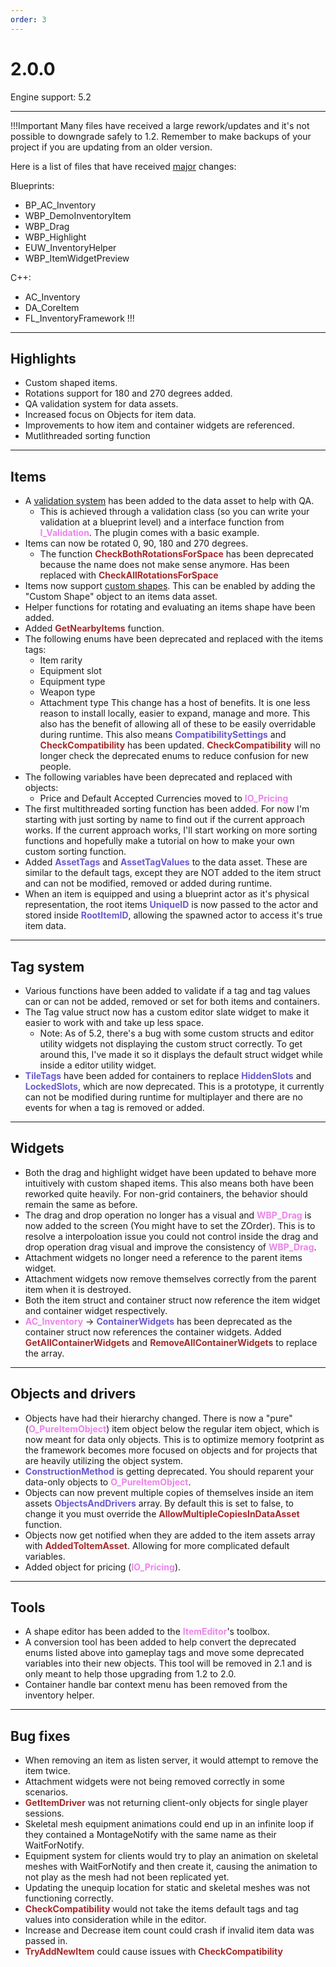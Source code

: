 ```yaml
---
order: 3
---
```

# 2.0.0

Engine support: 5.2

---
!!!Important
Many files have received a large rework/updates and it's not possible to downgrade safely to 1.2. Remember to make backups of your project if you are updating from an older version.

Here is a list of files that have received <ins>major</ins> changes:

Blueprints:
- BP_AC_Inventory
- WBP_DemoInventoryItem
- WBP_Drag
- WBP_Highlight
- EUW_InventoryHelper
- WBP_ItemWidgetPreview

C++:
- AC_Inventory
- DA_CoreItem
- FL_InventoryFramework
!!!

---
## Highlights
- Custom shaped items.
- Rotations support for 180 and 270 degrees added.
- QA validation system for data assets.
- Increased focus on Objects for item data.
- Improvements to how item and container widgets are referenced.
- Mutlithreaded sorting function

---
## Items
- A [validation system](https://inventoryframework.github.io/classes-and-settings/da_coreitem/#asset-verification) has been added to the data asset to help with QA.
    - This is achieved through a validation class (so you can write your validation at a blueprint level) and a interface function from <span style="color:violet">**I_Validation**</span>. The plugin comes with a basic example.
- Items can now be rotated 0, 90, 180 and 270 degrees.
    - The function <span style="color:brown">**CheckBothRotationsForSpace**</span> has been deprecated because the name does not make sense anymore. Has been replaced with <span style="color:brown">**CheckAllRotationsForSpace**</span>
- Items now support [custom shapes](https://inventoryframework.github.io/classes-and-settings/da_coreitem/#custom-shapes). This can be enabled by adding the "Custom Shape" object to an items data asset.
- Helper functions for rotating and evaluating an items shape have been added.
- Added <span style="color:brown">**GetNearbyItems**</span> function.
- The following enums have been deprecated and replaced with the items tags:
	- Item rarity
	- Equipment slot
	- Equipment type
	- Weapon type
	- Attachment type
This change has a host of benefits. It is one less reason to install locally, easier to expand, manage and more. This also has the benefit of allowing all of these to be easily overridable during runtime.
This also means <span style="color:slateblue">**CompatibilitySettings**</span> and <span style="color:brown">**CheckCompatibility**</span> has been updated. <span style="color:brown">**CheckCompatibility**</span> will no longer check the deprecated enums to reduce confusion for new people.
- The following variables have been deprecated and replaced with objects:
    - Price and Default Accepted Currencies moved to <span style="color:violet">**IO_Pricing**</span>  
- The first multithreaded sorting function has been added. For now I'm starting with just sorting by name to find out if the current approach works. If the current approach works, I'll start working on more sorting functions and hopefully make a tutorial on how to make your own custom sorting function.
- Added <span style="color:slateblue">**AssetTags**</span> and <span style="color:slateblue">**AssetTagValues**</span> to the data asset. These are similar to the default tags, except they are NOT added to the item struct and can not be modified, removed or added during runtime.
- When an item is equipped and using a blueprint actor as it's physical representation, the root items <span style="color:slateblue">**UniqueID**</span> is now passed to the actor and stored inside <span style="color:slateblue">**RootItemID**</span>, allowing the spawned actor to access it's true item data.

---
## Tag system
- Various functions have been added to validate if a tag and tag values can or can not be added, removed or set for both items and containers.
- The Tag value struct now has a custom editor slate widget to make it easier to work with and take up less space.
    - Note: As of 5.2, there's a bug with some custom structs and editor utility widgets not displaying the custom struct correctly. To get around this, I've made it so it displays the default struct widget while inside a editor utility widget.
- <span style="color:slateblue">**TileTags**</span> have been added for containers to replace <span style="color:slateblue">**HiddenSlots**</span> and <span style="color:slateblue">**LockedSlots**</span>, which are now deprecated. This is a prototype, it currently can not be modified during runtime for multiplayer and there are no events for when a tag is removed or added.

---
## Widgets
- Both the drag and highlight widget have been updated to behave more intuitively with custom shaped items. This also means both have been reworked quite heavily. For non-grid containers, the behavior should remain the same as before.
- The drag and drop operation no longer has a visual and <span style="color:violet">**WBP_Drag**</span> is now added to the screen (You might have to set the ZOrder). This is to resolve a interpoloation issue you could not control inside the drag and drop operation drag visual and improve the consistency of <span style="color:violet">**WBP_Drag**</span>.
- Attachment widgets no longer need a reference to the parent items widget.
- Attachment widgets now remove themselves correctly from the parent item when it is destroyed.
- Both the item struct and container struct now reference the item widget and container widget respectively.
- <span style="color:violet">**AC_Inventory**</span> -> <span style="color:slateblue">**ContainerWidgets**</span> has been deprecated as the container struct now references the container widgets. Added <span style="color:brown">**GetAllContainerWidgets**</span> and <span style="color:brown">**RemoveAllContainerWidgets**</span> to replace the array.

---
## Objects and drivers
- Objects have had their hierarchy changed. There is now a "pure" (<span style="color:violet">**O_PureItemObject**</span>) item object below the regular item object, which is now meant for data only objects. This is to optimize memory footprint as the framework becomes more focused on objects and for projects that are heavily utilizing the object system.
- <span style="color:slateblue">**ConstructionMethod**</span> is getting deprecated. You should reparent your data-only objects to <span style="color:violet">**O_PureItemObject**</span>.
- Objects can now prevent multiple copies of themselves inside an item assets <span style="color:slateblue">**ObjectsAndDrivers**</span> array. By default this is set to false, to change it you must override the <span style="color:brown">**AllowMultipleCopiesInDataAsset**</span> function.
- Objects now get notified when they are added to the item assets array with <span style="color:brown">**AddedToItemAsset**</span>. Allowing for more complicated default variables.
- Added object for pricing (<span style="color:violet">**IO_Pricing**</span>).

---
## Tools
- A shape editor has been added to the <span style="color:violet">**ItemEditor**</span>'s toolbox.
- A conversion tool has been added to help convert the deprecated enums listed above into gameplay tags and move some deprecated variables into their new objects. This tool will be removed in 2.1 and is only meant to help those upgrading from 1.2 to 2.0.
- Container handle bar context menu has been removed from the inventory helper.

---
## Bug fixes
- When removing an item as listen server, it would attempt to remove the item twice.
- Attachment widgets were not being removed correctly in some scenarios.
- <span style="color:brown">**GetItemDriver**</span> was not returning client-only objects for single player sessions.
- Skeletal mesh equipment animations could end up in an infinite loop if they contained a MontageNotify with the same name as their WaitForNotify.
- Equipment system for clients would try to play an animation on skeletal meshes with WaitForNotify and then create it, causing the animation to not play as the mesh had not been replicated yet.
- Updating the unequip location for static and skeletal meshes was not functioning correctly.
- <span style="color:brown">**CheckCompatibility**</span> would not take the items default tags and tag values into consideration while in the editor.
- Increase and Decrease item count could crash if invalid item data was passed in.
- <span style="color:brown">**TryAddNewItem**</span> could cause issues with <span style="color:brown">**CheckCompatibility**</span> 
